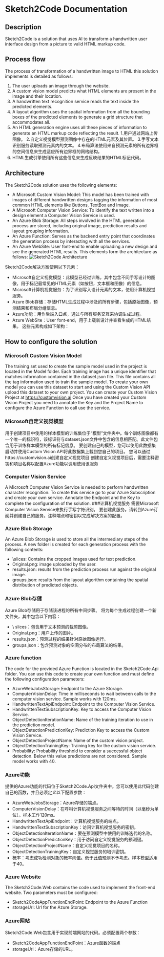 # Sketch2Code Documentation

## Description
Sketch2Code is a solution that uses AI to transform a handwritten user interface design from a picture to valid HTML markup code. 

## Process flow
The process of transformation of a handwritten image to HTML this solution implements is detailed as follows:
1.	The user uploads an image through the website.
2.	A custom vision model predicts what HTML elements are present in the image and their location.
3.	A handwritten text recognition service reads the text inside the predicted elements.
4.	A layout algorithm uses the spatial information from all the bounding boxes of the predicted elements to generate a grid structure that accommodates all.
5.	An HTML generation engine uses all these pieces of information to generate an HTML markup code reflecting the result.
1.用户通过网站上传图像。
2.自定义视觉模型预测图像中存在的HTML元素及其位置。
3.手写文本识别服务读取预测元素内的文本。
4.布局算法使用来自预测元素的所有边界框的空间信息来生成适应所有边界框的网格结构。
5. HTML生成引擎使用所有这些信息来生成反映结果的HTML标记代码。

## Architecture
The Sketch2Code solution uses the following elements:
-	A Microsoft Custom Vision Model: This model has been trained with images of different handwritten designs tagging the information of most common HTML elements like Buttons, TextBox and Image.
-	A Microsoft Computer Vision Service: To identify the text written into a design element a Computer Vision Service is used.
-	An Azure Blob Storage: All steps involved in the HTML generation process are stored, including original image, prediction results and layout grouping information. 
-	An Azure Function: Serves as the backend entry point that coordinates the generation process by interacting with all the services.
-	An Azure WebSite: User font-end to enable uploading a new design and see the generated HTML results.
This elements form the architecture as follows:
![Sketch2Code Architecture](https://github.com/Microsoft/ailab/blob/master/Sketch2Code/images/architecture.png)

Sketch2Code解决方案使用以下元素：
- Microsoft自定义视觉模型：此模型已经过训练，其中包含不同手写设计的图像，用于标记最常见的HTML元素（如按钮，文本框和图像）的信息。
- Microsoft计算机视觉服务：为了识别写入设计元素的文本，使用计算机视觉服务。
- Azure Blob存储：存储HTML生成过程中涉及的所有步骤，包括原始图像，预测结果和布局分组信息。
- Azure功能：用作后端入口点，通过与所有服务交互来协调生成过程。
- Azure WebSite：User font-end，用于上载新设计并查看生成的HTML结果。
这些元素构成如下架构：


## How to configure the solution

### Microsoft Custom Vision Model
The training set used to create the sample model used in the project is located in the Model folder. Each training image has a unique identifier that matches information contained in the dataset.json file. This file contains all the tag information used to train the sample model.
To create your own model you can use this dataset to start and using the Custom Vision API upload this dataset to your own project.
You can create your Custom Vision Project at https://customvision.ai
Once you have created your Custom Vision Project you need to annotate the Key and the Project Name to configure the Azure Function to call use the service.

### Microsoft自定义视觉模型
用于创建项目中使用的样本模型的训练集位于“模型”文件夹中。每个训练图像都有一个唯一的标识符，该标识符与dataset.json文件中包含的信息相匹配。此文件包含用于训练样本模型的所有标记信息。
要创建自己的模型，您可以使用此数据集启动并使用Custom Vision API将此数据集上载到您自己的项目。
您可以通过https://customvision.ai创建自定义视觉项目
创建自定义视觉项目后，需要注释密钥和项目名称以配置Azure功能以调用使用该服务

### Computer Vision Service
A Microsoft Computer Vision Service is needed to perform handwritten character recognition.
To create this service go to your Azure Subscription and create your own service. Annotate the Endpoint and the Key to complete the configuration of the solution.
###计算机视觉服务
需要Microsoft Computer Vision Service来执行手写字符识别。
要创建此服务，请转到Azure订阅并创建自己的服务。注释端点和密钥以完成解决方案的配置。

### Azure Blob Storage
An Azure Blob Storage is used to store all the intermediary steps of the process.
A new folder is created for each generation process with the following contents:
-	\slices: Contains the cropped images used for text prediction.
-	Original.png: image uploaded by the user.
-	results.json: results from the prediction process run against the original image.
-	groups.json: results from the layout algorithm containing the spatial distribution of predicted objects.
### Azure Blob存储
Azure Blob存储用于存储该进程的所有中间步骤。
将为每个生成过程创建一个新文件夹，其中包含以下内容：
- \ slices：包含用于文本预测的裁剪图像。
- Original.png：用户上传的图片。
- results.json：预测过程的结果针对原始图像运行。
- groups.json：包含预测对象的空间分布的布局算法的结果。

### Azure function
The code for the provided Azure Function is located in the Sketch2Code.Api folder. You can use this code to create your own function and must define the following configuration parameters:
-	AzureWebJobsStorage: Endpoint to the Azure Storage.
-	ComputerVisionDelay: Time in milliseconds to wait between calls to the computer vision service. Sample works with 120ms.
-	HandwrittenTextApiEndpoint: Endpoint to the Computer Vision Service.
-	HandwrittenTextSubscriptionKey: Key to access the Computer Vision Service.
-	ObjectDetectionIterationName: Name of the training iteration to use in the prediction model.
-	ObjectDetectionPredictionKey: Prediction Key to access the Custom Vision Service.
-	ObjectDetectionProjectName: Name of the custom vision project.
-	ObjectDetectionTrainingKey: Training key for the custom vision service.
-	Probability: Probability threshold to consider a successful object detection. Below this value predictions are not considered. Sample model works with 40. 
### Azure功能
提供的Azure功能的代码位于Sketch2Code.Api文件夹中。您可以使用此代码创建自己的函数，并且必须定义以下配置参数：
- AzureWebJobsStorage：Azure存储的端点。
- ComputerVisionDelay：在呼叫计算机视觉服务之间等待的时间（以毫秒为单位）。样本工作120ms。
- HandwrittenTextApiEndpoint：计算机视觉服务的端点。
- HandwrittenTextSubscriptionKey：访问计算机视觉服务的密钥。
- ObjectDetectionIterationName：要在预测模型中使用的训练迭代的名称。
- ObjectDetectionPredictionKey：用于访问自定义视觉服务的预测键。
- ObjectDetectionProjectName：自定义视觉项目的名称。
- ObjectDetectionTrainingKey：自定义视觉服务的培训密钥。
- 概率：考虑成功检测对象的概率阈值。低于此值预测不予考虑。样本模型适用于40。

### Azure Website
The Sketch2Code.Web contains the code used to implement the front-end website. Two parameters must be configured:
-	Sketch2CodeAppFunctionEndPoint: Endpoint to the Azure Function
-	storageUrl: Url for the Azure Storage. 
### Azure网站
Sketch2Code.Web包含用于实现前端网站的代码。必须配置两个参数：
- Sketch2CodeAppFunctionEndPoint：Azure函数的端点
- storageUrl：Azure存储的URL。


